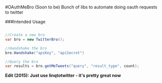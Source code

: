 #OAuthMeBro
(Soon to be) Bunch of libs to automate doing oauth requests to twitter

###Intended Usage

```csharp

//Create a new bro
var bro = new TwitterBro();

//Handshake the bro
bro.Handshake("apiKey", "apiSecret")

//Query the bro
var results = bro.getMeTweets("query", "result_type", count);

```
__Edit (2015): Just use linqtotwitter - it's pretty great now__
